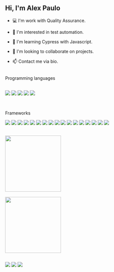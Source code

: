 ## Hi, I'm Alex Paulo

- 💻 I'm work with Quality Assurance.

- 🚀 I'm interested in test automation.

- 🌱 I'm learning Cypress with Javascript.

- 🔨 I'm looking to collaborate on projects.

- 📫 Contact me via bio.

<br>
Programming languages <br><br>
 

<p>
    <img src=https://img.shields.io/badge/-Java%20-%23525252.svg?style=flat&logo=Java&logoColor=white&>
    <img src=https://img.shields.io/badge/-JavaScript%20-%23525252.svg?style=flat&logo=JavaScript&logoColor=yellow&>
    <img src=https://img.shields.io/badge/-Nodejs%20-%23525252.svg?style=flat&logo=node.js&>
    <img src=https://img.shields.io/badge/-Html5%20-%23525252.svg?style=flat&logo=html5&>
    <img src=https://img.shields.io/badge/-Css3%20-%23525252.svg?style=flat&logo=css3&>
</p>
<br>

Frameworks
<p>
    <img src=https://img.shields.io/badge/-JUnit%20-%23525252.svg?style=flat&logo=cachet&>
    <img src=https://img.shields.io/badge/-Maven%20-%23525252.svg?style=flat&logo=apache-maven&logoColor=ffb9b4&>
    <img src=https://img.shields.io/badge/-Cucumber%20-%23525252.svg?style=flat&logo=cucumber&>
    <img src=https://img.shields.io/badge/-Selenium%20-%23525252.svg?style=flat&logo=selenium&>
    <img src=https://img.shields.io/badge/-Git%20-%23525252.svg?style=flat&logo=git&>
    <img src=https://img.shields.io/badge/-GitHub%20-%23525252.svg?style=flat&logo=github&>
    <img src=https://img.shields.io/badge/-Visual%20Studio%20Code%20-%23525252.svg?style=flat&logo=visual-studio-code&logoColor=007ACC&>
    <img src=https://img.shields.io/badge/-IntelliJ%20-%23525252.svg?style=flat&logo=jetbrains&>
    <img src=https://img.shields.io/badge/-Postman%20-%23525252.svg?style=flat&logo=postman&>
    <img src=https://img.shields.io/badge/-Insomnia-05122A?style=flat&logo=insomnia&logoColor=purple&>
    <img src=https://img.shields.io/badge/-Cypress%20-%23525252.svg?style=flat&logo=cypress&>
    <img src=https://img.shields.io/badge/-AndroidStudio%20-%23525252.svg?style=flat&logo=android-studio&>
    <img src=https://img.shields.io/badge/-Appium%20-%23525252.svg?style=flat&logo=selenium&logoColor=purple&>
    <img src=https://img.shields.io/badge/-MySQL%20-%23525252.svg?style=flat&logo=mysql&logoColor=white&>
  <img src=https://img.shields.io/badge/-PostgreSQL%20-%23525252.svg?style=flat&logo=postgresql&>
  <img src=https://img.shields.io/badge/MongoDB%20-%23525252.svg?style=flat&logo=MongoDB&>
  <img src=https://img.shields.io/badge/-Windows%20-%23525252.svg?style=flat&logo=Windows&>
</p>


<br>

<div align="left">
  <a href="https://github.com/alexpaulodejesus">
  <img height="180em" src="https://github-readme-stats.vercel.app/api?username=alexpaulodejesus&show_icons=true&theme=dark&include_all_commits=true&count_private=true"/>
<br><br>
  <img height="180em" src="https://github-readme-stats.vercel.app/api/top-langs/?username=alexpaulodejesus&layout=compact&langs_count=7&theme=dark"/>
</div>
  

  
  ##
  
  

  
  <div> 
  <a href="[https://www.youtube.com/channel/UC_-uuuZbY0AAt9CViNzvc-Q](https://www.youtube.com/channel/UCW2RWwvALapOX27o14OOvvg)" target="_blank"><img src="https://img.shields.io/badge/YouTube-FF0000?style=for-the-badge&logo=youtube&logoColor=white" target="_blank"></a>
  <a href = "mailto:alexpaulo.pc@gmail.com"><img src="https://img.shields.io/badge/-Gmail-%23333?style=for-the-badge&logo=gmail&logoColor=white" target="_blank"></a>
  <a href="https://www.linkedin.com/in/alex-paulo-800368114/" target="_blank"><img src="https://img.shields.io/badge/-LinkedIn-%230077B5?style=for-the-badge&logo=linkedin&logoColor=white" target="_blank"></a> 
 
 
</div>


<!---
alexpaulodejesus/alexpaulodejesus is a ✨ special ✨ repository because its `README.md` (this file) appears on your GitHub profile.
You can click the Preview link to take a look at your changes.
--->
